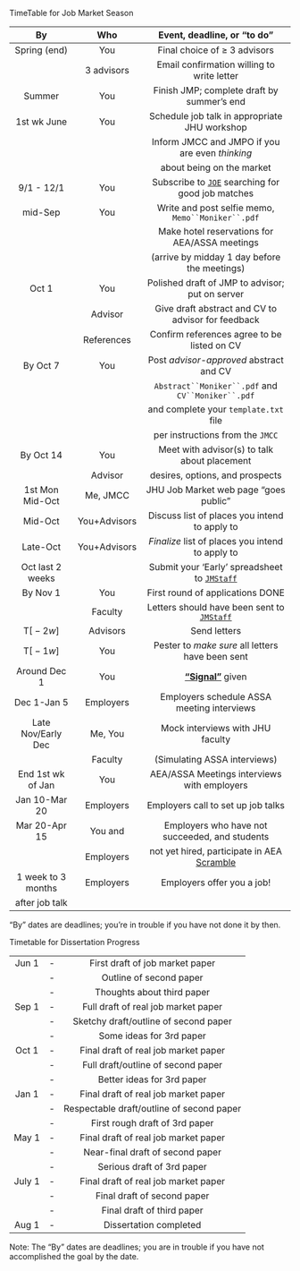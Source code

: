 TimeTable for Job Market Season

<div class="center">

|         By         |     Who      |                                       Event, deadline, or “to do”                                        |
|:------------------:|:------------:|:--------------------------------------------------------------------------------------------------------:|
|    Spring (end)    |     You      |                                       Final choice of ≥ 3 advisors                                       |
|                    |  3 advisors  |                                Email confirmation willing to write letter                                |
|       Summer       |     You      |                                Finish JMP; complete draft by summer’s end                                |
|    1st wk June     |     You      |                              Schedule job talk in appropriate JHU workshop                               |
|                    |              |                             Inform JMCC and JMPO if you are even *thinking*                              |
|                    |              |                                        about being on the market                                         |
|     9/1 - 12/1     |     You      |             Subscribe to [`JOE`](https://www.aeaweb.org/joe) searching for good job matches              |
|      mid-Sep       |     You      |                            Write and post selfie memo, `Memo``Moniker``.pdf`                             |
|                    |              |                              Make hotel reservations for AEA/ASSA meetings                               |
|                    |              |                               (arrive by midday 1 day before the meetings)                               |
|       Oct 1        |     You      |                             Polished draft of JMP to advisor; put on server                              |
|                    |   Advisor    |                            Give draft abstract and CV to advisor for feedback                            |
|                    |  References  |                               Confirm references agree to be listed on CV                                |
|      By Oct 7      |     You      |                                 Post *advisor-approved* abstract and CV                                  |
|                    |              |                            `Abstract``Moniker``.pdf` and `CV``Moniker``.pdf`                             |
|                    |              |                                  and complete your `template.txt` file                                   |
|                    |              |                                     per instructions from the `JMCC`                                     |
|     By Oct 14      |     You      |                               Meet with advisor(s) to talk about placement                               |
|                    |   Advisor    |                                     desires, options, and prospects                                      |
|  1st Mon Mid-Oct   |   Me, JMCC   |                                  JHU Job Market web page “goes public”                                   |
|      Mid-Oct       | You+Advisors |                              Discuss list of places you intend to apply to                               |
|      Late-Oct      | You+Advisors |                             *Finalize* list of places you intend to apply to                             |
|  Oct last 2 weeks  |              | Submit your ‘Early’ spreadsheet to [`JMStaff`](https://github.com/llorracc/JobMarket/blob/main/Notation) |
|      By Nov 1      |     You      |                                     First round of applications DONE                                     |
|                    |   Faculty    |  Letters should have been sent to [`JMStaff`](https://github.com/llorracc/JobMarket/blob/main/Notation)  |
|    T\[ − 2*w*\]    |   Advisors   |                                               Send letters                                               |
|    T\[ − 1*w*\]    |     You      |                             Pester to *make sure* all letters have been sent                             |
|    Around Dec 1    |     You      |                          [**“Signal”**](http:/www.aeaweb.org/joe/signal/) given                          |
|    Dec 1-Jan 5     |  Employers   |                                Employers schedule ASSA meeting interviews                                |
| Late Nov/Early Dec |   Me, You    |                                     Mock interviews with JHU faculty                                     |
|                    |   Faculty    |                                       (Simulating ASSA interviews)                                       |
| End 1st wk of Jan  |     You      |                               AEA/ASSA Meetings interviews with employers                                |
|   Jan 10-Mar 20    |  Employers   |                                    Employers call to set up job talks                                    |
|   Mar 20-Apr 15    |   You and    |                              Employers who have not succeeded, and students                              |
|                    |  Employers   |            not yet hired, participate in AEA [Scramble](https://www.aeaweb.org/joe/scramble/)            |
| 1 week to 3 months |  Employers   |                                        Employers offer you a job!                                        |
|   after job talk   |              |                                                                                                          |

</div>

“By” dates are deadlines; you’re in trouble if you have not done it by then.

Timetable for Dissertation Progress

<div class="center">

|        |     |                                           |
|:------:|:---:|:-----------------------------------------:|
| Jun 1  | \-  |      First draft of job market paper      |
|        | \-  |          Outline of second paper          |
|        | \-  |        Thoughts about third paper         |
| Sep 1  | \-  |    Full draft of real job market paper    |
|        | \-  |   Sketchy draft/outline of second paper   |
|        | \-  |         Some ideas for 3rd paper          |
| Oct 1  | \-  |   Final draft of real job market paper    |
|        | \-  |    Full draft/outline of second paper     |
|        | \-  |        Better ideas for 3rd paper         |
| Jan 1  | \-  |   Final draft of real job market paper    |
|        | \-  | Respectable draft/outline of second paper |
|        | \-  |      First rough draft of 3rd paper       |
| May 1  | \-  |   Final draft of real job market paper    |
|        | \-  |     Near-final draft of second paper      |
|        | \-  |        Serious draft of 3rd paper         |
| July 1 | \-  |   Final draft of real job market paper    |
|        | \-  |        Final draft of second paper        |
|        | \-  |        Final draft of third paper         |
| Aug 1  | \-  |          Dissertation completed           |

</div>

Note: The “By” dates are deadlines; you are in trouble if you have not accomplished the goal by the date.
